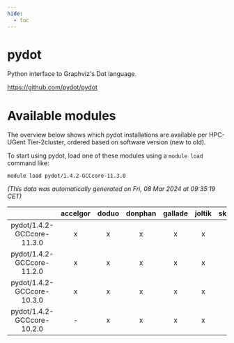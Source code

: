 ```yaml
---
hide:
  - toc
---
```


pydot
=====


Python interface to Graphviz's Dot language.

https://github.com/pydot/pydot
# Available modules


The overview below shows which pydot installations are available per HPC-UGent Tier-2cluster, ordered based on software version (new to old).

To start using pydot, load one of these modules using a `module load` command like:

```shell
module load pydot/1.4.2-GCCcore-11.3.0
```

*(This data was automatically generated on Fri, 08 Mar 2024 at 09:35:19 CET)*  

| |accelgor|doduo|donphan|gallade|joltik|skitty|
| :---: | :---: | :---: | :---: | :---: | :---: | :---: |
|pydot/1.4.2-GCCcore-11.3.0|x|x|x|x|x|x|
|pydot/1.4.2-GCCcore-11.2.0|x|x|x|x|x|x|
|pydot/1.4.2-GCCcore-10.3.0|x|x|x|x|x|x|
|pydot/1.4.2-GCCcore-10.2.0|-|x|x|x|x|x|

